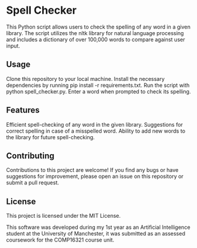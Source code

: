 # Spell Checker

This Python script allows users to check the spelling of any word in a given library. The script utilizes the nltk library for natural language processing and includes a dictionary of over 100,000 words to compare against user input.

## Usage
Clone this repository to your local machine.
Install the necessary dependencies by running pip install -r requirements.txt.
Run the script with python spell_checker.py.
Enter a word when prompted to check its spelling.
## Features
Efficient spell-checking of any word in the given library.
Suggestions for correct spelling in case of a misspelled word.
Ability to add new words to the library for future spell-checking.
## Contributing
Contributions to this project are welcome! If you find any bugs or have suggestions for improvement, please open an issue on this repository or submit a pull request.

## License
This project is licensed under the MIT License.


This software was developed during my 1st year as an Artificial Intelligence student at the University of Manchester, it was submitted as an assessed coursework for the COMP16321 course unit.

